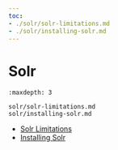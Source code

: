 ```yaml
---
toc:
- ./solr/solr-limitations.md
- ./solr/installing-solr.md
---
```

# Solr

```{toctree}
:maxdepth: 3

solr/solr-limitations.md
solr/installing-solr.md
```

- [Solr Limitations](solr/solr-limitations.md)
- [Installing Solr](solr/installing-solr.md)
